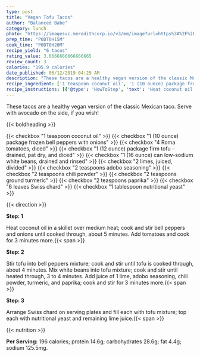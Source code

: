```yaml
---
type: post
title: "Vegan Tofu Tacos"
author: "Balanced Babe"
category: lunch
photo: "https://imagesvc.meredithcorp.io/v3/mm/image?url=https%3A%2F%2Fimages.media-allrecipes.com%2Fuserphotos%2F4467523.jpg"
prep_time: "P0DT0H15M"
cook_time: "P0DT0H20M"
recipe_yield: "6 tacos"
rating_value: 3.6666666666666665
review_count: 3
calories: "195.9 calories"
date_published: 06/12/2019 04:29 AM
description: "These tacos are a healthy vegan version of the classic Mexican taco. Serve with avocado on the side, if you wish!"
recipe_ingredient: ['1 teaspoon coconut oil', '1 (10 ounce) package frozen bell peppers with onions', '4 Roma tomatoes, diced', '1 (12 ounce) package firm tofu - drained, pat dry, and diced', '1 (16 ounce) can low-sodium white beans, drained and rinsed', '2 limes, juiced, divided', '2 teaspoons adobo seasoning', '2 teaspoons chili powder', '2 teaspoons ground turmeric', '2 teaspoons paprika', '6 leaves Swiss chard', '1 tablespoon nutritional yeast']
recipe_instructions: [{'@type': 'HowToStep', 'text': 'Heat coconut oil in a skillet over medium heat; cook and stir bell peppers and onions until cooked through, about 5 minutes. Add tomatoes and cook for 3 minutes more.\n'}, {'@type': 'HowToStep', 'text': 'Stir tofu into bell peppers mixture; cook and stir until tofu is cooked through, about 4 minutes. Mix white beans into tofu mixture; cook and stir until heated through, 3 to 4 minutes. Add juice of 1 lime, adobo seasoning, chili powder, turmeric, and paprika; cook and stir for 3 minutes more.\n'}, {'@type': 'HowToStep', 'text': 'Arrange Swiss chard on serving plates and fill each with tofu mixture; top each with nutritional yeast and remaining lime juice.\n'}]
---
```


These tacos are a healthy vegan version of the classic Mexican taco. Serve with avocado on the side, if you wish! 

{{< boldheading >}}

{{< checkbox "1 teaspoon coconut oil" >}}
{{< checkbox "1 (10 ounce) package frozen bell peppers with onions" >}}
{{< checkbox "4  Roma tomatoes, diced" >}}
{{< checkbox "1 (12 ounce) package firm tofu - drained, pat dry, and diced" >}}
{{< checkbox "1 (16 ounce) can low-sodium white beans, drained and rinsed" >}}
{{< checkbox "2  limes, juiced, divided" >}}
{{< checkbox "2 teaspoons adobo seasoning" >}}
{{< checkbox "2 teaspoons chili powder" >}}
{{< checkbox "2 teaspoons ground turmeric" >}}
{{< checkbox "2 teaspoons paprika" >}}
{{< checkbox "6 leaves Swiss chard" >}}
{{< checkbox "1 tablespoon nutritional yeast" >}}


{{< direction >}}

**Step: 1**

Heat coconut oil in a skillet over medium heat; cook and stir bell peppers and onions until cooked through, about 5 minutes. Add tomatoes and cook for 3 minutes more.{{< span >}}

**Step: 2**

Stir tofu into bell peppers mixture; cook and stir until tofu is cooked through, about 4 minutes. Mix white beans into tofu mixture; cook and stir until heated through, 3 to 4 minutes. Add juice of 1 lime, adobo seasoning, chili powder, turmeric, and paprika; cook and stir for 3 minutes more.{{< span >}}

**Step: 3**

Arrange Swiss chard on serving plates and fill each with tofu mixture; top each with nutritional yeast and remaining lime juice.{{< span >}}

{{< nutrition >}}

**Per Serving:** 196 calories; protein 14.6g; carbohydrates 28.6g; fat 4.4g; sodium 125.5mg.